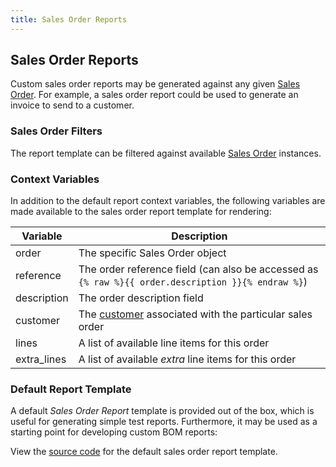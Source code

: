 ```yaml
---
title: Sales Order Reports
---
```


## Sales Order Reports

Custom sales order reports may be generated against any given [Sales Order](../sell/so.md). For example, a sales order report could be used to generate an invoice to send to a customer.

### Sales Order Filters

The report template can be filtered against available [Sales Order](../sell/so.md) instances.

### Context Variables

In addition to the default report context variables, the following variables are made available to the sales order report template for rendering:

| Variable | Description |
| --- | --- |
| order | The specific Sales Order object |
| reference | The order reference field (can also be accessed as `{% raw %}{{ order.description }}{% endraw %}`) |
| description | The order description field |
| customer | The [customer](../sell/customer.md) associated with the particular sales order |
| lines | A list of available line items for this order |
| extra_lines | A list of available *extra* line items for this order |

### Default Report Template

A default *Sales Order Report* template is provided out of the box, which is useful for generating simple test reports. Furthermore, it may be used as a starting point for developing custom BOM reports:

View the [source code](https://github.com/inventree/InvenTree/blob/master/InvenTree/report/templates/report/inventree_so_report_base.html) for the default sales order report template.

